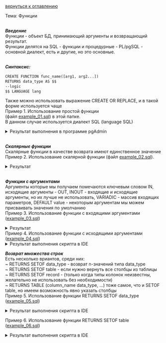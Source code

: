 <a href="/README.md">вернуться к оглавлению</a><br>

Тема: Функции <br><br>

**_Введение_**<br>
Функции - объект БД, принимающий аргументы и возвращающий результат.<br>
Функции делятся на SQL - функции и процедурные - PL/pgSQL - основной диалект,
есть и другие, но это основные.<br><br>

**_Синтаксис:_**
```
CREATE FUNCTION func_name([arg1, arg2...]) 
RETURNS data_type AS $$
--logic
$$ LANGUAGE lang
```
Также можно использовать выражение CREATE OR REPLACE, и в такой форме используется чаще <br>
Пример 1. Использование простой функции <br>
(файл <a href="example_01.sql">example_01.sql</a>) в этой папке. <br>
В данном случае используется диалект SQL (language SQL)
<details>
<summary>Результат выполнения в программе pgAdmin</summary>
<img src="example_01.png">
</details>
<br>

**_Скалярные функции_**<br>
Скалярные функции в качестве возврата имеют единственное значение <br>
Пример 2. Использование скалярной функции 
(файл <a href="example_02.sql">example_02.sql</a>).

<details>
<summary>Результат</summary>
<img src="example_02.png">
</details>
<br>

**_Функции с аргументами_**<br>
Аргументы которые мы получаем помечаются ключевым словом IN, 
исходящие аргументы - OUT, INOUT - входящие и исходящие аргументы, 
но их лучше не использовать, VARIADIC - массив входящих параметров, 
DEFAULT value - некоторым аргументам мы можем присваивать значения 
по умолчанию<br> 
Пример 3. Использование функции с входящими аргументами 
(<a href="example_03.sql">example_03.sql</a>)

<details>
<summary>Результат</summary>
<img src="example_03.png">
</details>
Пример 4. Использование функции с исходящими аргументами 
(<a href="example_04.sql">example_04.sql</a>)

<details>
<summary>Результат выполнения скрипта в IDE</summary>
<img src="example_04.png">
</details>

**_Возврат множества строк_**<br>
Есть несколько вриантов, среди них:<br>
~ RETURNS SETOF data_type - возврат n-значений типа data_type <br>
~ RETURNS SETOF table - если нужно вернуть все столбцы из таблицы<br>
~ RETURNS SETOF record - (только когда типы колонок неизвестны, 
желательно не использовать без необходимости)<br>
~ RETURNS TABLE (column_name data_type, ...) тоже самое, что и SETOF table,
но имеем возможность явно указать столбцы <br>
Пример 5. Использование функции RETURNS SETOF data_type 
(<a href="example_05.sql">example_05.sql</a>)

<details>
<summary>Результат выполнения скрипта в IDE</summary>
<img src="example_05.png">
</details>

Пример 6. Использование функции RETURNS SETOF table 
(<a href="example_06.sql">example_06.sql</a>)

<details>
<summary>Результат выполнения скрипта в IDE</summary>
<img src="example_06.png">
</details>
